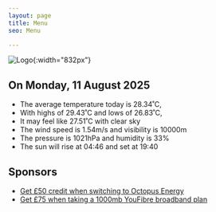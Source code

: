```yaml
---
layout: page
title: Menu
seo: Menu

---
```


![Logo](/images/logo.jpg){:width="832px"}

<!-- weather_marker starts -->
## On Monday, 11 August 2025

- The average temperature today is 28.34˚C,
- With highs of 29.43˚C and lows of 26.83˚C,
- It may feel like 27.51˚C with clear sky
- The wind speed is 1.54m/s and visibility is 10000m
- The pressure is 1021hPa and humidity is 33%
- The sun will rise at 04:46 and set at 19:40

<!-- weather_marker ends -->

## Sponsors

- [Get £50 credit when switching to Octopus Energy](https://bit.ly/3oD1nnS)
- [Get £75 when taking a 1000mb YouFibre broadband plan](https://aklam.io/91zWhU?)

